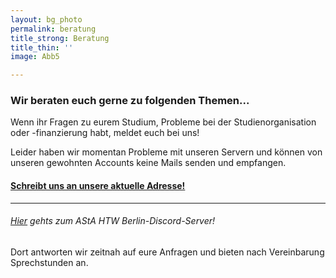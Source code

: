 ```yaml
---
layout: bg_photo
permalink: beratung
title_strong: Beratung
title_thin: ''
image: Abb5

---
```

### Wir beraten euch gerne zu folgenden Themen...

Wenn ihr Fragen zu eurem Studium, Probleme bei der Studienorganisation oder -finanzierung habt, meldet euch bei uns!

Leider haben wir momentan Probleme mit unseren Servern und können von unseren gewohnten Accounts keine Mails senden und empfangen.

#### [**Schreibt uns an unsere aktuelle Adresse!**](mailto:asta.htw.students@gmail.com)

***

###### [Hier](https://discord.com/invite/B695Bgn) gehts zum AStA HTW Berlin-Discord-Server!

Dort antworten wir zeitnah auf eure Anfragen und bieten nach Vereinbarung Sprechstunden an.